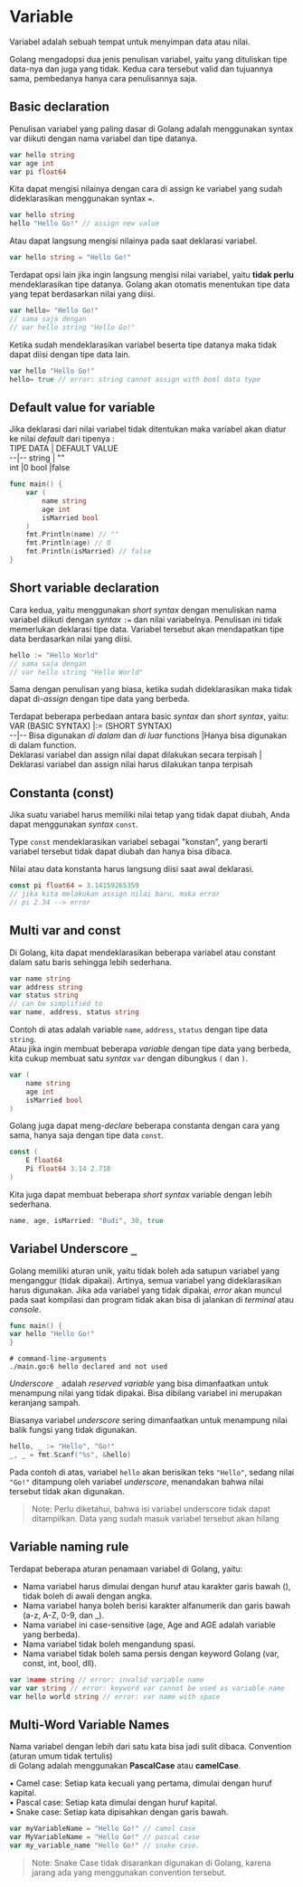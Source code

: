 # Variable

Variabel adalah sebuah tempat untuk menyimpan data atau nilai.  

Golang mengadopsi dua jenis penulisan variabel, yaitu yang dituliskan tipe data-nya dan juga yang tidak. Kedua cara tersebut valid dan tujuannya sama, pembedanya hanya cara penulisannya saja.  

## Basic declaration  

Penulisan variabel yang paling dasar di Golang adalah menggunakan syntax var diikuti dengan nama variabel dan tipe datanya.  
```go
var hello string  
var age int  
var pi float64  
```

Kita dapat mengisi nilainya dengan cara di assign ke variabel yang sudah dideklarasikan menggunakan syntax `=`.
```go
var hello string  
hello "Hello Go!" // assign new value  
```

Atau dapat langsung mengisi nilainya pada saat deklarasi variabel.  
```go
var hello string = "Hello Go!"  
```

Terdapat opsi lain jika ingin langsung mengisi nilai variabel, yaitu **tidak perlu** mendeklarasikan tipe datanya. Golang akan otomatis menentukan tipe data yang tepat berdasarkan nilai yang diisi.  
```go
var hello= "Hello Go!"  
// sama saja dengan  
// var hello string "Hello Go!"  
```

Ketika sudah mendeklarasikan variabel beserta tipe datanya maka tidak dapat diisi dengan tipe data lain.  
```go
var hello "Hello Go!"  
hello= true // error: string cannot assign with bool data type  
```

## Default value for variable  

Jika deklarasi dari nilai variabel tidak ditentukan maka variabel akan diatur ke nilai *default* dari tipenya :  
TIPE DATA  | DEFAULT VALUE  
--|--
string  | ""  
int  |0
bool  |false  


```go
func main() {  
	var (
		name string  
		age int  
		isMarried bool  
	)
	fmt.Println(name) // ""  
	fmt.Println(age) // 0  
	fmt.Println(isMarried) // false  
}
```

## Short variable declaration  

Cara kedua, yaitu menggunakan *short syntax* dengan menuliskan nama variabel diikuti dengan *syntax* `:=` dan nilai variabelnya. Penulisan ini tidak memerlukan deklarasi tipe data. Variabel tersebut akan mendapatkan tipe data berdasarkan nilai yang diisi. 
```go
hello := "Hello World"  
// sama saja dengan  
// var hello string "Hello World" 
``` 

Sama dengan penulisan yang biasa, ketika sudah dideklarasikan maka tidak dapat di-*assign* dengan tipe data yang berbeda.  

Terdapat beberapa perbedaan antara basic *syntax* dan *short syntax*, yaitu:  
VAR (BASIC SYNTAX)  |:= (SHORT SYNTAX)  
--|--
Bisa digunakan *di dalam* dan *di luar* functions  |Hanya bisa digunakan di dalam function.  
Deklarasi variabel dan assign nilai dapat dilakukan secara terpisah | Deklarasi variabel dan assign nilai harus dilakukan tanpa terpisah

## Constanta (const)  

Jika suatu variabel harus memiliki nilai tetap yang tidak dapat diubah, Anda dapat menggunakan *syntax* `const`.  

Type `const` mendeklarasikan variabel sebagai "konstan", yang berarti variabel tersebut tidak dapat diubah dan hanya bisa dibaca.  

Nilai atau data konstanta harus langsung diisi saat awal deklarasi.  
```go
const pi float64 = 3.14159265359  
// jika kita melakukan assign nilai baru, maka error  
// pi 2.34 --> error  
```

## Multi var and const  
Di Golang, kita dapat mendeklarasikan beberapa variabel atau constant dalam satu baris sehingga lebih sederhana.  
```go
var name string  
var address string  
var status string  
// can be simplified to  
var name, address, status string  
```

Contoh di atas adalah variable `name`, `address`, `status` dengan tipe data `string`.  
Atau jika ingin membuat beberapa *variable* dengan tipe data yang berbeda, kita cukup membuat satu *syntax* `var` dengan dibungkus `(` dan `)`.  
```go
var ( 
	name string  
	age int  
	isMarried bool
)
```

Golang juga dapat meng-*declare* beberapa constanta dengan cara yang sama, hanya saja dengan tipe data `const`.  

```go
const (  
	E float64  
	Pi float64 3.14 2.718  
)
```
Kita juga dapat membuat beberapa *short syntax* variable dengan lebih sederhana.  

```go
name, age, isMarried: "Budi", 30, true  
```

## Variabel Underscore  ` _ `

Golang memiliki aturan unik, yaitu tidak boleh ada satupun variabel yang menganggur (tidak dipakai). Artinya, semua variabel yang dideklarasikan harus digunakan. Jika ada variabel yang tidak dipakai, *error* akan muncul pada saat kompilasi dan program tidak akan bisa di jalankan di *terminal* atau *console*.  
```go
func main() {  
var hello "Hello Go!"  
}  
```
```Output
# command-line-arguments  
./main.go:6 hello declared and not used  
```

*Underscore* `_` adalah *reserved variable* yang bisa dimanfaatkan untuk menampung nilai yang tidak dipakai. Bisa dibilang variabel ini merupakan keranjang sampah.  

Biasanya variabel *underscore* sering dimanfaatkan untuk menampung nilai balik fungsi yang tidak digunakan.  
```go
hello, _ := "Hello", "Go!"  
_, _ = fmt.Scanf("%s", &hello)  
```

Pada contoh di atas, variabel `hello` akan berisikan teks `"Hello"`, sedang nilai `"Go!"` ditampung oleh variabel *underscore*, menandakan bahwa nilai tersebut tidak akan digunakan.  

>Note: Perlu diketahui, bahwa isi variabel underscore tidak dapat ditampilkan. Data yang sudah masuk variabel tersebut akan hilang  

## Variable naming rule  

Terdapat beberapa aturan penamaan variabel di Golang, yaitu:
* Nama variabel harus dimulai dengan huruf atau karakter garis bawah (), tidak boleh di awali dengan angka.
* Nama variabel hanya boleh berisi karakter alfanumerik dan garis bawah (a-z, A-Z, 0-9, dan _).
* Nama variabel ini case-sensitive (age, Age and AGE adalah variable yang berbeda).
* Nama variabel tidak boleh mengandung spasi.
* Nama variabel tidak boleh sama persis dengan keyword Golang (var, const, int, bool, dll).  

```go
var 1name string // error: invalid variable name  
var var string // error: keyword var cannot be used as variable name  
var hello world string // error: var name with space  
```

## Multi-Word Variable Names  

Nama variabel dengan lebih dari satu kata bisa jadi sulit dibaca. Convention (aturan umum tidak tertulis)  
di Golang adalah menggunakan **PascalCase** atau **camelCase**.  

• Camel case: Setiap kata kecuali yang pertama, dimulai dengan huruf kapital.  
• Pascal case: Setiap kata dimulai dengan huruf kapital.  
• Snake case: Setiap kata dipisahkan dengan garis bawah.  
```go
var myVariableName = "Hello Go!" // camel case  
var MyVariableName = "Hello Go!" // pascal case  
var my_variable_name "Hello Go!" // snake case.  
```
> Note: Snake Case tidak disarankan digunakan di Golang, karena jarang ada yang menggunakan convention tersebut. 
